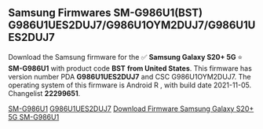 <h2>Samsung Firmwares SM-G986U1(BST) G986U1UES2DUJ7/G986U1OYM2DUJ7/G986U1UES2DUJ7</h2>
Download the Samsung firmware for the ✅ <strong>Samsung Galaxy S20+ 5G </strong> ⭐ <strong>SM-G986U1</strong> with product code <strong>BST</strong> <strong> from United States</strong>. This firmware has version number PDA <strong>G986U1UES2DUJ7</strong> and CSC G986U1OYM2DUJ7. The operating system of this firmware is Android R , with build date 2021-11-05. Changelist <strong>22299651</strong>.


[SM-G986U1](https://samfirm.shop/samsung/model/SM-G986U1)
[G986U1UES2DUJ7](https://samfirm.shop/samsung/pda/G986U1UES2DUJ7)
[Download Firmware Samsung Galaxy S20+ 5G SM-G986U1](https://samfirm.shop/samsung/firmware/471763)
